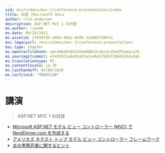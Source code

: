 ```yaml
---
uid: mvc/videos/mvc-1/conference-presentations/index
title: 対話 |Microsoft Docs
author: rick-anderson
description: ASP.NET MVC 1 の対話
ms.author: riande
ms.date: 09/28/2011
ms.assetid: 276507d5-e9bd-46ba-8e98-32a8957504fa
msc.legacyurl: /mvc/videos/mvc-1/conference-presentations
msc.type: chapter
ms.openlocfilehash: edca6bd618422e64886a3c4ececd5edf5eaeca76
ms.sourcegitcommit: e7e91932a6e91a63e2e46417626f39d6b244a3ab
ms.translationtype: MT
ms.contentlocale: ja-JP
ms.lasthandoff: 03/06/2020
ms.locfileid: "78432130"
---
```

# <a name="talks"></a>講演

> ASP.NET MVC 1 の対話

- [Microsoft ASP.NET モデル ビュー コントローラー (MVC) で NerdDinner.com を作成する](creating-nerddinnercom-with-microsoft-aspnet-model-view-controller-mvc.md)
- [アメリカズ ネクスト トップ モデル ビュー コントローラー フレームワーク](americas-next-top-model-view-controller-framework.md)
- [炎の黒帯忍者に関するヒント](ninja-on-fire-black-belt-tips.md)
